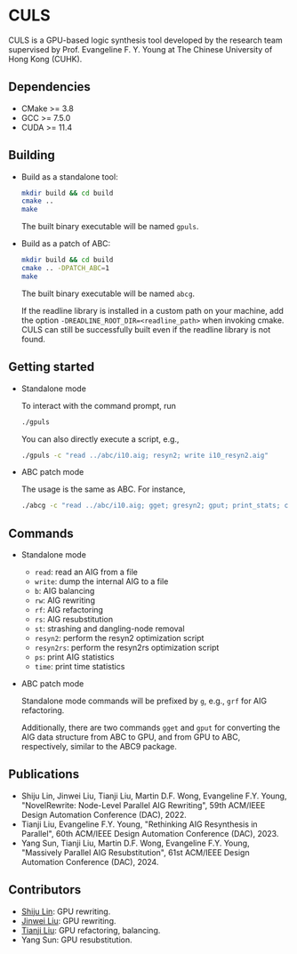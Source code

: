 # CULS
CULS is a GPU-based logic synthesis tool developed by the research team 
supervised by Prof. Evangeline F. Y. Young at The Chinese University of Hong Kong (CUHK).

## Dependencies
* CMake >= 3.8
* GCC >= 7.5.0
* CUDA >= 11.4

## Building
* Build as a standalone tool:
    ```bash
    mkdir build && cd build
    cmake ..
    make
    ```
    The built binary executable will be named `gpuls`. 

* Build as a patch of ABC:
    ```bash
    mkdir build && cd build
    cmake .. -DPATCH_ABC=1
    make
    ```
    The built binary executable will be named `abcg`. 

    If the readline library is installed in a custom path on your machine,
    add the option `-DREADLINE_ROOT_DIR=<readline_path>` when invoking cmake.
    CULS can still be successfully built even if the readline library 
    is not found.

## Getting started

* Standalone mode

    To interact with the command prompt, run
    ```bash
    ./gpuls
    ```
    
    You can also directly execute a script, e.g., 
    ```bash
    ./gpuls -c "read ../abc/i10.aig; resyn2; write i10_resyn2.aig"
    ```
* ABC patch mode

    The usage is the same as ABC. For instance, 
    ```bash
    ./abcg -c "read ../abc/i10.aig; gget; gresyn2; gput; print_stats; cec -n"
    ```

## Commands

* Standalone mode
    * `read`: read an AIG from a file
    * `write`: dump the internal AIG to a file
    * `b`: AIG balancing
    * `rw`: AIG rewriting
    * `rf`: AIG refactoring
    * `rs`: AIG resubstitution
    * `st`: strashing and dangling-node removal
    * `resyn2`: perform the resyn2 optimization script
    * `resyn2rs`: perform the resyn2rs optimization script
    * `ps`: print AIG statistics
    * `time`: print time statistics

* ABC patch mode

    Standalone mode commands will be prefixed by `g`, e.g., `grf`
    for AIG refactoring. 

    Additionally, there are two commands `gget` and `gput` for converting the
    AIG data structure from ABC to GPU, and from GPU to ABC, respectively,
    similar to the ABC9 package. 

## Publications
* Shiju Lin, Jinwei Liu, Tianji Liu, Martin D.F. Wong, Evangeline F.Y. Young, 
"NovelRewrite: Node-Level Parallel AIG Rewriting", 
59th ACM/IEEE Design Automation Conference (DAC), 2022.
* Tianji Liu, Evangeline F.Y. Young, "Rethinking AIG Resynthesis in Parallel", 
60th ACM/IEEE Design Automation Conference (DAC), 2023.
* Yang Sun, Tianji Liu, Martin D.F. Wong, Evangeline F.Y. Young, 
"Massively Parallel AIG Resubstitution", 
61st ACM/IEEE Design Automation Conference (DAC), 2024.

## Contributors
* [Shiju Lin](https://shijulin.github.io/): GPU rewriting.
* [Jinwei Liu](https://anticold.github.io/): GPU rewriting.
* [Tianji Liu](https://tefantasy.github.io/): GPU refactoring, balancing.
* Yang Sun: GPU resubstitution.
